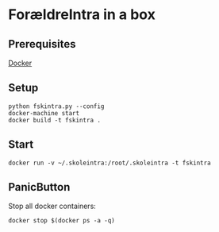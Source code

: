 # ForældreIntra in a box

## Prerequisites

[Docker](https://www.docker.com/)

## Setup

    python fskintra.py --config
    docker-machine start
    docker build -t fskintra .

## Start

    docker run -v ~/.skoleintra:/root/.skoleintra -t fskintra

## PanicButton

Stop all docker containers:

    docker stop $(docker ps -a -q)

